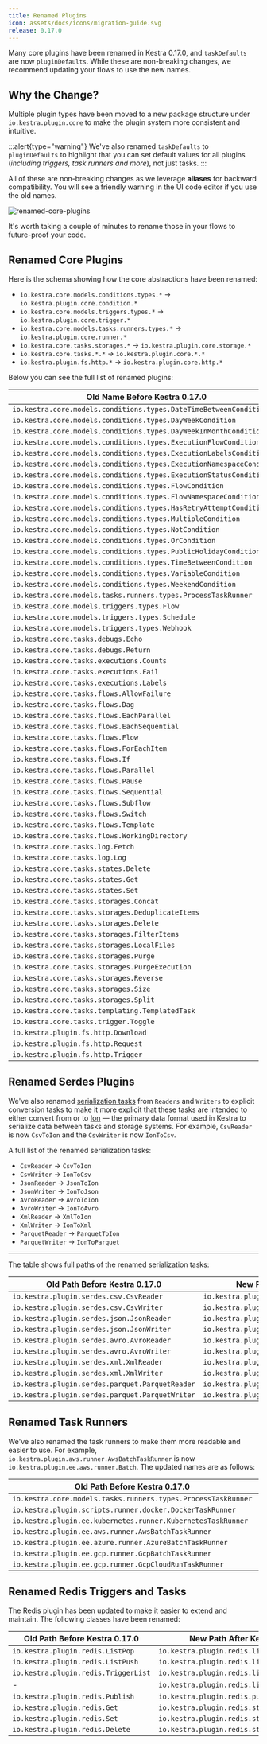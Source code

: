 ```yaml
---
title: Renamed Plugins
icon: assets/docs/icons/migration-guide.svg
release: 0.17.0
---
```


Many core plugins have been renamed in Kestra 0.17.0, and `taskDefaults` are now `pluginDefaults`. While these are non-breaking changes, we recommend updating your flows to use the new names.

## Why the Change?
Multiple plugin types have been moved to a new package structure under `io.kestra.plugin.core` to make the plugin system more consistent and intuitive.

:::alert{type="warning"}
We've also renamed `taskDefaults` to `pluginDefaults` to highlight that you can set default values for all plugins (_including triggers, task runners and more_), not just tasks.
:::

All of these are non-breaking changes as we leverage **aliases** for backward compatibility. You will see a friendly warning in the UI code editor if you use the old names.

![renamed-core-plugins](assets/docs/migration-guide/renamed-core-plugins.png)

It's worth taking a couple of minutes to rename those in your flows to future-proof your code.

## Renamed Core Plugins

Here is the schema showing how the core abstractions have been renamed:

- `io.kestra.core.models.conditions.types.*` → `io.kestra.plugin.core.condition.*`
- `io.kestra.core.models.triggers.types.*` → `io.kestra.plugin.core.trigger.*`
- `io.kestra.core.models.tasks.runners.types.*` → `io.kestra.plugin.core.runner.*`
- `io.kestra.core.tasks.storages.*` → `io.kestra.plugin.core.storage.*`
- `io.kestra.core.tasks.*.*` → `io.kestra.plugin.core.*.*`
- `io.kestra.plugin.fs.http.*` → `io.kestra.plugin.core.http.*`



Below you can see the full list of renamed plugins:

| Old Name Before Kestra 0.17.0                                        | New Name After Kestra 0.17.0                                  |
|----------------------------------------------------------------------|---------------------------------------------------------------|
| `io.kestra.core.models.conditions.types.DateTimeBetweenCondition`    | `io.kestra.plugin.core.condition.DateTimeBetweenCondition`    |
| `io.kestra.core.models.conditions.types.DayWeekCondition`            | `io.kestra.plugin.core.condition.DayWeekCondition`            |
| `io.kestra.core.models.conditions.types.DayWeekInMonthCondition`     | `io.kestra.plugin.core.condition.DayWeekInMonthCondition`     |
| `io.kestra.core.models.conditions.types.ExecutionFlowCondition`      | `io.kestra.plugin.core.condition.ExecutionFlowCondition`      |
| `io.kestra.core.models.conditions.types.ExecutionLabelsCondition`    | `io.kestra.plugin.core.condition.ExecutionLabelsCondition`    |
| `io.kestra.core.models.conditions.types.ExecutionNamespaceCondition` | `io.kestra.plugin.core.condition.ExecutionNamespaceCondition` |
| `io.kestra.core.models.conditions.types.ExecutionStatusCondition`    | `io.kestra.plugin.core.condition.ExecutionStatusCondition`    |
| `io.kestra.core.models.conditions.types.FlowCondition`               | `io.kestra.plugin.core.condition.FlowCondition`               |
| `io.kestra.core.models.conditions.types.FlowNamespaceCondition`      | `io.kestra.plugin.core.condition.FlowNamespaceCondition`      |
| `io.kestra.core.models.conditions.types.HasRetryAttemptCondition`    | `io.kestra.plugin.core.condition.HasRetryAttemptCondition`    |
| `io.kestra.core.models.conditions.types.MultipleCondition`           | `io.kestra.plugin.core.condition.MultipleCondition`           |
| `io.kestra.core.models.conditions.types.NotCondition`                | `io.kestra.plugin.core.condition.NotCondition`                |
| `io.kestra.core.models.conditions.types.OrCondition`                 | `io.kestra.plugin.core.condition.OrCondition`                 |
| `io.kestra.core.models.conditions.types.PublicHolidayCondition`      | `io.kestra.plugin.core.condition.PublicHolidayCondition`      |
| `io.kestra.core.models.conditions.types.TimeBetweenCondition`        | `io.kestra.plugin.core.condition.TimeBetweenCondition`        |
| `io.kestra.core.models.conditions.types.VariableCondition`           | `io.kestra.plugin.core.condition.ExpressionCondition`         |
| `io.kestra.core.models.conditions.types.WeekendCondition`            | `io.kestra.plugin.core.condition.WeekendCondition`            |
| `io.kestra.core.models.tasks.runners.types.ProcessTaskRunner`        | `io.kestra.plugin.core.runner.Process`                        |
| `io.kestra.core.models.triggers.types.Flow`                          | `io.kestra.plugin.core.trigger.Flow`                          |
| `io.kestra.core.models.triggers.types.Schedule`                      | `io.kestra.plugin.core.trigger.Schedule`                      |
| `io.kestra.core.models.triggers.types.Webhook`                       | `io.kestra.plugin.core.trigger.Webhook`                       |
| `io.kestra.core.tasks.debugs.Echo`                                   | `io.kestra.plugin.core.debug.Echo`                            |
| `io.kestra.core.tasks.debugs.Return`                                 | `io.kestra.plugin.core.debug.Return`                          |
| `io.kestra.core.tasks.executions.Counts`                             | `io.kestra.plugin.core.execution.Count`                       |
| `io.kestra.core.tasks.executions.Fail`                               | `io.kestra.plugin.core.execution.Fail`                        |
| `io.kestra.core.tasks.executions.Labels`                             | `io.kestra.plugin.core.execution.Labels`                      |
| `io.kestra.core.tasks.flows.AllowFailure`                            | `io.kestra.plugin.core.flow.AllowFailure`                     |
| `io.kestra.core.tasks.flows.Dag`                                     | `io.kestra.plugin.core.flow.Dag`                              |
| `io.kestra.core.tasks.flows.EachParallel`                            | `io.kestra.plugin.core.flow.EachParallel`                     |
| `io.kestra.core.tasks.flows.EachSequential`                          | `io.kestra.plugin.core.flow.EachSequential`                   |
| `io.kestra.core.tasks.flows.Flow`                                    | `io.kestra.plugin.core.flow.Subflow`                          |
| `io.kestra.core.tasks.flows.ForEachItem`                             | `io.kestra.plugin.core.flow.ForEachItem`                      |
| `io.kestra.core.tasks.flows.If`                                      | `io.kestra.plugin.core.flow.If`                               |
| `io.kestra.core.tasks.flows.Parallel`                                | `io.kestra.plugin.core.flow.Parallel`                         |
| `io.kestra.core.tasks.flows.Pause`                                   | `io.kestra.plugin.core.flow.Pause`                            |
| `io.kestra.core.tasks.flows.Sequential`                              | `io.kestra.plugin.core.flow.Sequential`                       |
| `io.kestra.core.tasks.flows.Subflow`                                 | `io.kestra.plugin.core.flow.Subflow`                          |
| `io.kestra.core.tasks.flows.Switch`                                  | `io.kestra.plugin.core.flow.Switch`                           |
| `io.kestra.core.tasks.flows.Template`                                | `io.kestra.plugin.core.flow.Template`                         |
| `io.kestra.core.tasks.flows.WorkingDirectory`                        | `io.kestra.plugin.core.flow.WorkingDirectory`                 |
| `io.kestra.core.tasks.log.Fetch`                                     | `io.kestra.plugin.core.log.Fetch`                             |
| `io.kestra.core.tasks.log.Log`                                       | `io.kestra.plugin.core.log.Log`                               |
| `io.kestra.core.tasks.states.Delete`                                 | `io.kestra.plugin.core.state.Delete`                          |
| `io.kestra.core.tasks.states.Get`                                    | `io.kestra.plugin.core.state.Get`                             |
| `io.kestra.core.tasks.states.Set`                                    | `io.kestra.plugin.core.state.Set`                             |
| `io.kestra.core.tasks.storages.Concat`                               | `io.kestra.plugin.core.storage.Concat`                        |
| `io.kestra.core.tasks.storages.DeduplicateItems`                     | `io.kestra.plugin.core.storage.DeduplicateItems`              |
| `io.kestra.core.tasks.storages.Delete`                               | `io.kestra.plugin.core.storage.Delete`                        |
| `io.kestra.core.tasks.storages.FilterItems`                          | `io.kestra.plugin.core.storage.FilterItems`                   |
| `io.kestra.core.tasks.storages.LocalFiles`                           | `io.kestra.plugin.core.storage.LocalFiles`                    |
| `io.kestra.core.tasks.storages.Purge`                                | `io.kestra.plugin.core.storage.Purge`                         |
| `io.kestra.core.tasks.storages.PurgeExecution`                       | `io.kestra.plugin.core.storage.PurgeExecution`                |
| `io.kestra.core.tasks.storages.Reverse`                              | `io.kestra.plugin.core.storage.Reverse`                       |
| `io.kestra.core.tasks.storages.Size`                                 | `io.kestra.plugin.core.storage.Size`                          |
| `io.kestra.core.tasks.storages.Split`                                | `io.kestra.plugin.core.storage.Split`                         |
| `io.kestra.core.tasks.templating.TemplatedTask`                      | `io.kestra.plugin.core.templating.TemplatedTask`              |
| `io.kestra.core.tasks.trigger.Toggle`                                | `io.kestra.plugin.core.trigger.Toggle`                        |
| `io.kestra.plugin.fs.http.Download`                                  | `io.kestra.plugin.core.http.Download`                         |
| `io.kestra.plugin.fs.http.Request`                                   | `io.kestra.plugin.core.http.Request`                          |
| `io.kestra.plugin.fs.http.Trigger`                                   | `io.kestra.plugin.core.http.Trigger`                          |


## Renamed Serdes Plugins

We've also renamed [serialization tasks](https://github.com/kestra-io/kestra/issues/2298) from `Readers` and `Writers` to explicit conversion tasks to make it more explicit that these tasks are intended to either convert from or to [Ion](https://amazon-ion.github.io/ion-docs/) — the primary data format used in Kestra to serialize data between tasks and storage systems. For example, `CsvReader` is now `CsvToIon` and the `CsvWriter` is now `IonToCsv`.

A full list of the renamed serialization tasks:
- `CsvReader` → `CsvToIon`
- `CsvWriter` → `IonToCsv`
- `JsonReader` → `JsonToIon`
- `JsonWriter` → `IonToJson`
- `AvroReader` → `AvroToIon`
- `AvroWriter` → `IonToAvro`
- `XmlReader` → `XmlToIon`
- `XmlWriter` → `IonToXml`
- `ParquetReader` → `ParquetToIon`
- `ParquetWriter` → `IonToParquet`

---

The table shows full paths of the renamed serialization tasks:

| Old Path Before Kestra 0.17.0                   | New Path After Kestra 0.17.0                   |
|-------------------------------------------------|------------------------------------------------|
| `io.kestra.plugin.serdes.csv.CsvReader`         | `io.kestra.plugin.serdes.csv.CsvToIon`         |
| `io.kestra.plugin.serdes.csv.CsvWriter`         | `io.kestra.plugin.serdes.csv.IonToCsv`         |
| `io.kestra.plugin.serdes.json.JsonReader`       | `io.kestra.plugin.serdes.json.JsonToIon`       |
| `io.kestra.plugin.serdes.json.JsonWriter`       | `io.kestra.plugin.serdes.json.IonToJson`       |
| `io.kestra.plugin.serdes.avro.AvroReader`       | `io.kestra.plugin.serdes.avro.AvroToIon`       |
| `io.kestra.plugin.serdes.avro.AvroWriter`       | `io.kestra.plugin.serdes.avro.IonToAvro`       |
| `io.kestra.plugin.serdes.xml.XmlReader`         | `io.kestra.plugin.serdes.xml.XmlToIon`         |
| `io.kestra.plugin.serdes.xml.XmlWriter`         | `io.kestra.plugin.serdes.xml.IonToXml`         |
| `io.kestra.plugin.serdes.parquet.ParquetReader` | `io.kestra.plugin.serdes.parquet.ParquetToIon` |
| `io.kestra.plugin.serdes.parquet.ParquetWriter` | `io.kestra.plugin.serdes.parquet.IonToParquet` |


## Renamed Task Runners

We've also renamed the task runners to make them more readable and easier to use. For example, `io.kestra.plugin.aws.runner.AwsBatchTaskRunner` is now `io.kestra.plugin.ee.aws.runner.Batch`. The updated names are as follows:

| Old Path Before Kestra 0.17.0                                 | New Path After Kestra 0.17.0                    |
|---------------------------------------------------------------|-------------------------------------------------|
| `io.kestra.core.models.tasks.runners.types.ProcessTaskRunner` | `io.kestra.plugin.core.runner.Process`          |
| `io.kestra.plugin.scripts.runner.docker.DockerTaskRunner`     | `io.kestra.plugin.scripts.runner.docker.Docker` |
| `io.kestra.plugin.ee.kubernetes.runner.KubernetesTaskRunner`  | `io.kestra.plugin.ee.kubernetes.runner.Kubernetes` |
| `io.kestra.plugin.ee.aws.runner.AwsBatchTaskRunner`           | `io.kestra.plugin.ee.aws.runner.Batch`             |
| `io.kestra.plugin.ee.azure.runner.AzureBatchTaskRunner`       | `io.kestra.plugin.ee.azure.runner.Batch`           |
| `io.kestra.plugin.ee.gcp.runner.GcpBatchTaskRunner`           | `io.kestra.plugin.ee.gcp.runner.Batch`             |
| `io.kestra.plugin.ee.gcp.runner.GcpCloudRunTaskRunner`        | `io.kestra.plugin.ee.gcp.runner.CloudRun`          |

## Renamed Redis Triggers and Tasks

The Redis plugin has been updated to make it easier to extend and maintain. The following classes have been renamed:

| Old Path Before Kestra 0.17.0        | New Path After Kestra 0.17.0                  |
|--------------------------------------|-----------------------------------------------|
| `io.kestra.plugin.redis.ListPop`     | `io.kestra.plugin.redis.list.ListPop`         |
| `io.kestra.plugin.redis.ListPush`    | `io.kestra.plugin.redis.list.ListPush`        |
| `io.kestra.plugin.redis.TriggerList` | `io.kestra.plugin.redis.list.Trigger`         |
| -                                    | `io.kestra.plugin.redis.list.RealtimeTrigger` |
| `io.kestra.plugin.redis.Publish`     | `io.kestra.plugin.redis.pubsub.Publish`       |
| `io.kestra.plugin.redis.Get`         | `io.kestra.plugin.redis.string.Get`           |
| `io.kestra.plugin.redis.Set`         | `io.kestra.plugin.redis.string.Set`           |
| `io.kestra.plugin.redis.Delete`      | `io.kestra.plugin.redis.string.Delete`        |


